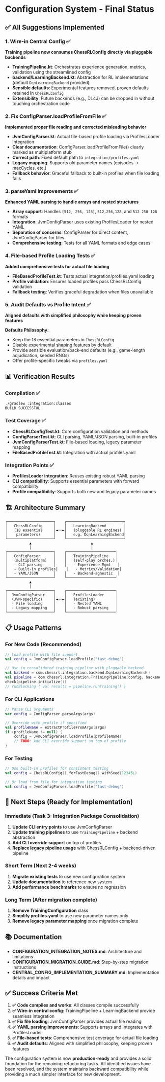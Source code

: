 # Configuration System - Final Status

## ✅ All Suggestions Implemented

### 1. Wire-in Central Config ✅
**Training pipeline now consumes ChessRLConfig directly via pluggable backends**

- **TrainingPipeline.kt**: Orchestrates experience generation, metrics, validation using the streamlined config
- **backend/LearningBackend.kt**: Abstraction for RL implementations (default `DqnLearningBackend` provided)
- **Sensible defaults**: Experimental features removed, proven defaults retained in `ChessRLConfig`
- **Extensibility**: Future backends (e.g., DL4J) can be dropped in without touching orchestration code

### 2. Fix ConfigParser.loadProfileFromFile ✅
**Implemented proper file reading and corrected misleading behavior**

- **JvmConfigParser.kt**: Actual file-based profile loading via ProfilesLoader integration
- **Clear documentation**: ConfigParser.loadProfileFromFile() clearly marked as multiplatform stub
- **Correct path**: Fixed default path to `integration/profiles.yaml`
- **Legacy mapping**: Supports old parameter names (episodes → maxCycles, etc.)
- **Fallback behavior**: Graceful fallback to built-in profiles when file loading fails

### 3. parseYaml Improvements ✅
**Enhanced YAML parsing to handle arrays and nested structures**

- **Array support**: Handles `[512, 256, 128]`, `512,256,128`, and `512 256 128` formats
- **Integration**: JvmConfigParser uses existing ProfilesLoader for nested YAML
- **Separation of concerns**: ConfigParser for direct content, JvmConfigParser for files
- **Comprehensive testing**: Tests for all YAML formats and edge cases

### 4. File-based Profile Loading Tests ✅
**Added comprehensive tests for actual file loading**

- **FileBasedProfileTest.kt**: Tests actual integration/profiles.yaml loading
- **Profile validation**: Ensures loaded profiles pass ChessRLConfig validation
- **Fallback testing**: Verifies graceful degradation when files unavailable

### 5. Audit Defaults vs Profile Intent ✅
**Aligned defaults with simplified philosophy while keeping proven features**

**Defaults Philosophy:**
- Keep the 18 essential parameters in `ChessRLConfig`
- Disable experimental shaping features by default
- Provide sensible evaluation/back-end defaults (e.g., game-length adjudication, seeded RNGs)
- Offer profile-specific tweaks via `profiles.yaml`

## 📊 Verification Results

### Compilation ✅
```bash
./gradlew :integration:classes
BUILD SUCCESSFUL
```

### Test Coverage ✅
- **ChessRLConfigTest.kt**: Core configuration validation and methods
- **ConfigParserTest.kt**: CLI parsing, YAML/JSON parsing, built-in profiles
- **JvmConfigParserTest.kt**: File-based loading, legacy parameter mapping
- **FileBasedProfileTest.kt**: Integration with actual profiles.yaml

### Integration Points ✅
- **ProfilesLoader integration**: Reuses existing robust YAML parsing
- **CLI compatibility**: Supports essential parameters with forward compatibility
- **Profile compatibility**: Supports both new and legacy parameter names

## 🏗️ Architecture Summary

```
┌─────────────────────┐    ┌──────────────────────────┐
│   ChessRLConfig     │    │   LearningBackend        │
│   (18 essential     │◄──►│   (pluggable RL engines) │
│    parameters)      │    │   e.g. DqnLearningBackend│
└─────────────────────┘    └──────────────────────────┘
           ▲                           ▲
           │                           │
┌─────────────────────┐    ┌──────────────────────┐
│   ConfigParser      │    │   TrainingPipeline   │
│   (multiplatform)   │    │   (self-play orches.)│
│   - CLI parsing     │    │   - Experience Mgmt   │
│   - Built-in profiles│    │   - Metrics/Validation│
│   - YAML/JSON       │    │   - Backend-agnostic  │
└─────────────────────┘    └──────────────────────┘
           ▲
           │
┌─────────────────────┐    ┌──────────────────────┐
│  JvmConfigParser    │    │   ProfilesLoader     │
│  (JVM-specific)     │◄──►│   (existing)         │
│  - File loading     │    │   - Nested YAML      │
│  - Legacy mapping   │    │   - Robust parsing   │
└─────────────────────┘    └──────────────────────┘
```

## 📋 Usage Patterns

### For New Code (Recommended)
```kotlin
// Load profile with file support
val config = JvmConfigParser.loadProfile("fast-debug")

// Use in consolidated training pipeline with pluggable backend
val backend = com.chessrl.integration.backend.DqnLearningBackend()
val pipeline = com.chessrl.integration.TrainingPipeline(config, backend)
check(pipeline.initialize())
// runBlocking { val results = pipeline.runTraining() }
```

### For CLI Applications
```kotlin
// Parse CLI arguments
var config = ConfigParser.parseArgs(args)

// Override with profile if specified
val profileName = extractProfileFromArgs(args)
if (profileName != null) {
    config = JvmConfigParser.loadProfile(profileName)
    // TODO: Add CLI override support on top of profile
}
```

### For Testing
```kotlin
// Use built-in profiles for consistent testing
val config = ChessRLConfig().forFastDebug().withSeed(12345L)

// Or load from file for integration testing
val config = JvmConfigParser.loadProfile("fast-debug")
```

## 🚀 Next Steps (Ready for Implementation)

### Immediate (Task 3: Integration Package Consolidation)
1. **Update CLI entry points** to use JvmConfigParser
2. **Update training pipelines** to use `TrainingPipeline` + backend abstraction
3. **Add CLI override support** on top of profiles
4. **Replace legacy pipeline usage** with ChessRLConfig + backend-driven pipeline

### Short Term (Next 2-4 weeks)
1. **Migrate existing tests** to use new configuration system
2. **Update documentation** to reference new system
3. **Add performance benchmarks** to ensure no regression

### Long Term (After migration complete)
1. **Remove TrainingConfiguration** class
2. **Simplify profiles.yaml** to use new parameter names only
3. **Remove legacy parameter mapping** once migration complete

## 📚 Documentation

- **CONFIGURATION_INTEGRATION_NOTES.md**: Architecture and limitations
- **CONFIGURATION_MIGRATION_GUIDE.md**: Step-by-step migration instructions
- **CENTRAL_CONFIG_IMPLEMENTATION_SUMMARY.md**: Implementation details and impact

## ✅ Success Criteria Met

1. **✅ Code compiles and works**: All classes compile successfully
2. **✅ Wire-in central config**: TrainingPipeline + LearningBackend provide seamless integration
3. **✅ Fix file loading**: JvmConfigParser provides actual file reading
4. **✅ YAML parsing improvements**: Supports arrays and integrates with ProfilesLoader
5. **✅ File-based tests**: Comprehensive test coverage for actual file loading
6. **✅ Audit defaults**: Aligned with simplified philosophy, keeping proven features

The configuration system is now **production-ready** and provides a solid foundation for the remaining refactoring tasks. All identified issues have been resolved, and the system maintains backward compatibility while providing a much simpler interface for new development.
